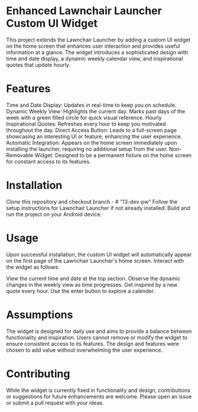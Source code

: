 # Enhanced Lawnchair Launcher Custom UI Widget
This project extends the Lawnchair Launcher by adding a custom UI widget on the home screen that enhances user interaction and provides useful information at a glance. The widget introduces a sophisticated design with time and date display, a dynamic weekly calendar view, and inspirational quotes that update hourly.

# Features
Time and Date Display: Updates in real-time to keep you on schedule.
Dynamic Weekly View:
Highlights the current day.
Marks past days of the week with a green filled circle for quick visual reference.
Hourly Inspirational Quotes: Refreshes every hour to keep you motivated throughout the day.
Direct Access Button: Leads to a full-screen page showcasing an interesting UI or feature, enhancing the user experience.
Automatic Integration: Appears on the home screen immediately upon installing the launcher, requiring no additional setup from the user.
Non-Removable Widget: Designed to be a permanent fixture on the home screen for constant access to its features.
# Installation
Clone this repository and checkout branch - # "13-dev-pw"
Follow the setup instructions for Lawnchair Launcher if not already installed.
Build and run the project on your Android device.
# Usage
Upon successful installation, the custom UI widget will automatically appear on the first page of the Lawnchair Launcher's home screen. Interact with the widget as follows:

View the current time and date at the top section.
Observe the dynamic changes in the weekly view as time progresses.
Get inspired by a new quote every hour.
Use the enter button to explore a calender.
# Assumptions
The widget is designed for daily use and aims to provide a balance between functionality and inspiration.
Users cannot remove or modify the widget to ensure consistent access to its features.
The design and features were chosen to add value without overwhelming the user experience.
# Contributing
While the widget is currently fixed in functionality and design, contributions or suggestions for future enhancements are welcome. Please open an issue or submit a pull request with your ideas.
